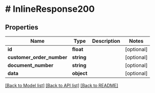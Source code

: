 # # InlineResponse200

## Properties

Name | Type | Description | Notes
------------ | ------------- | ------------- | -------------
**id** | **float** |  | [optional] 
**customer_order_number** | **string** |  | [optional] 
**document_number** | **string** |  | [optional] 
**data** | **object** |  | [optional] 

[[Back to Model list]](../../README.md#documentation-for-models) [[Back to API list]](../../README.md#documentation-for-api-endpoints) [[Back to README]](../../README.md)


